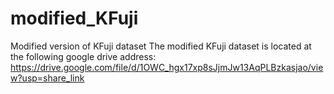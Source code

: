 # modified_KFuji
Modified version of KFuji dataset
The modified KFuji dataset is located at the following google drive address:
https://drive.google.com/file/d/1OWC_hgx17xp8sJjmJw13AqPLBzkasjao/view?usp=share_link
